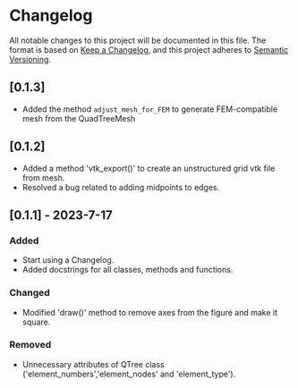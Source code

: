 # Changelog
All notable changes to this project will be documented in this file. The format is based on [Keep a Changelog](https://keepachangelog.com/en/1.0.0/), and this project adheres to [Semantic Versioning](https://semver.org/spec/v2.0.0.html).

## [0.1.3]
- Added the method `adjust_mesh_for_FEM` to generate FEM-compatible mesh from the QuadTreeMesh

## [0.1.2]
- Added a method 'vtk_export()' to create an unstructured grid vtk file from mesh.
- Resolved a bug related to adding midpoints to edges. 

## [0.1.1] - 2023-7-17

### Added
- Start using a Changelog.
- Added docstrings for all classes, methods and functions.

### Changed
- Modified 'draw()' method to remove axes from the figure and make it square.

### Removed
- Unnecessary attributes of QTree class ('element_numbers','element_nodes' and 'element_type').